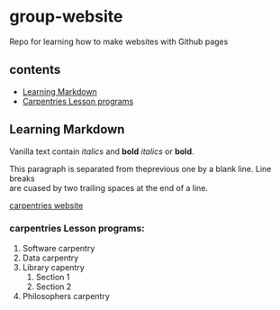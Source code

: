 # group-website
Repo for learning how to make websites with Github pages

## contents
* [Learning Markdown](#learning-markdown)
* [Carpentries Lesson programs](#carpentries-lesson-programs)

## Learning Markdown

Vanilla text contain *italics* and **bold** _italics_ or __bold__.

This paragraph is separated from theprevious one by a blank line.
Line breaks   
are cuased by two trailing spaces at the end of a line.

[carpentries website](https://carpentries.org/)

### carpentries Lesson programs:
1. Software carpentry
2. Data carpentry
3. Library capentry
    1. Section 1
    2. Section 2
4. Philosophers carpentry

